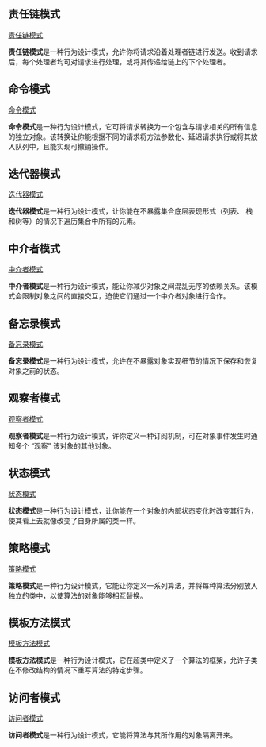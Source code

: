 
## 责任链模式

[责任链模式](https://refactoringguru.cn/design-patterns/chain-of-responsibility)

**责任链模式**是一种行为设计模式，允许你将请求沿着处理者链进行发送。收到请求后，每个处理者均可对请求进行处理，或将其传递给链上的下个处理者。

## 命令模式

[命令模式](https://refactoringguru.cn/design-patterns/command)

**命令模式**是一种行为设计模式，它可将请求转换为一个包含与请求相关的所有信息的独立对象。该转换让你能根据不同的请求将方法参数化、延迟请求执行或将其放入队列中，且能实现可撤销操作。

## 迭代器模式

[迭代器模式](https://refactoringguru.cn/design-patterns/iterator)

**迭代器模式**是一种行为设计模式，让你能在不暴露集合底层表现形式（列表、 栈和树等）的情况下遍历集合中所有的元素。

## 中介者模式

[中介者模式](https://refactoringguru.cn/design-patterns/mediator)

**中介者模式**是一种行为设计模式，能让你减少对象之间混乱无序的依赖关系。该模式会限制对象之间的直接交互，迫使它们通过一个中介者对象进行合作。

## 备忘录模式

[备忘录模式](https://refactoringguru.cn/design-patterns/memento)

**备忘录模式**是一种行为设计模式，允许在不暴露对象实现细节的情况下保存和恢复对象之前的状态。

## 观察者模式

[观察者模式](https://refactoringguru.cn/design-patterns/observer)

**观察者模式**是一种行为设计模式，许你定义一种订阅机制，可在对象事件发生时通知多个 “观察” 该对象的其他对象。

## 状态模式

[状态模式](https://refactoringguru.cn/design-patterns/state)

**状态模式**是一种行为设计模式，让你能在一个对象的内部状态变化时改变其行为，使其看上去就像改变了自身所属的类一样。

## 策略模式

[策略模式](https://refactoringguru.cn/design-patterns/strategy)

**策略模式**是一种行为设计模式，它能让你定义一系列算法，并将每种算法分别放入独立的类中，以使算法的对象能够相互替换。

## 模板方法模式

[模板方法模式](https://refactoringguru.cn/design-patterns/template-method)

**模板方法模式**是一种行为设计模式，它在超类中定义了一个算法的框架，允许子类在不修改结构的情况下重写算法的特定步骤。

## 访问者模式

[访问者模式](https://refactoringguru.cn/design-patterns/visitor)

**访问者模式**是一种行为设计模式，它能将算法与其所作用的对象隔离开来。
